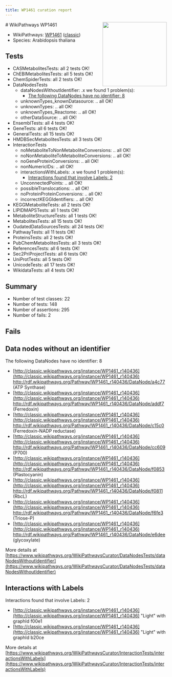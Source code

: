 ```yaml
---
title: WP1461 curation report
---
```


<img style="float: right; width: 200px" src="https://upload.wikimedia.org/wikipedia/commons/thumb/8/83/Wplogo_with_text_500.png/640px-Wplogo_with_text_500.png" />
# WikiPathways WP1461

* WikiPathways: [WP1461](https://wikipathways.org/pathways/WP1461) ([classic](https://classic.wikipathways.org/instance/WP1461))
* Species: Arabidopsis thaliana
## Tests
* CASMetabolitesTests: all 2 tests OK!
* ChEBIMetabolitesTests: all 5 tests OK!
* ChemSpiderTests: all 2 tests OK!
* DataNodesTests
    * dataNodesWithoutIdentifier: .x we found 1 problem(s):
        * [The following DataNodes have no identifier: 8](#d2d32fa7)
    * unknownTypes_knownDatasource: .. all OK!
    * unknownTypes: .. all OK!
    * unknownTypes_Reactome: .. all OK!
    * otherDataSource: .. all OK!
* EnsemblTests: all 4 tests OK!
* GeneTests: all 6 tests OK!
* GeneralTests: all 15 tests OK!
* HMDBSecMetabolitesTests: all 3 tests OK!
* InteractionTests
    * noMetaboliteToNonMetaboliteConversions: .. all OK!
    * noNonMetaboliteToMetaboliteConversions: .. all OK!
    * noGeneProteinConversions: .. all OK!
    * nonNumericIDs: .. all OK!
    * interactionsWithLabels: .x we found 1 problem(s):
        * [Interactions found that involve Labels: 2](#630d2679)
    * UnconnectedPoints: .. all OK!
    * possibleTranslocations: .. all OK!
    * noProteinProteinConversions: .. all OK!
    * incorrectKEGGIdentifiers: .. all OK!
* KEGGMetaboliteTests: all 2 tests OK!
* LIPIDMAPSTests: all 1 tests OK!
* MetaboliteStructureTests: all 1 tests OK!
* MetabolitesTests: all 15 tests OK!
* OudatedDataSourcesTests: all 24 tests OK!
* PathwayTests: all 11 tests OK!
* ProteinsTests: all 2 tests OK!
* PubChemMetabolitesTests: all 3 tests OK!
* ReferencesTests: all 6 tests OK!
* Sec2PriProjectTests: all 6 tests OK!
* UniProtTests: all 5 tests OK!
* UnicodeTests: all 17 tests OK!
* WikidataTests: all 4 tests OK!


## Summary

* Number of test classes: 22
* Number of tests: 148
* Number of assertions: 295
* Number of fails: 2

## Fails

<a name="d2d32fa7" />

## Data nodes without an identifier

The following DataNodes have no identifier: 8

* [http://classic.wikipathways.org/instance/WP1461_r140436](http://classic.wikipathways.org/instance/WP1461_r140436) http://rdf.wikipathways.org/Pathway/WP1461_r140436/DataNode/a4c77 (ATP Synthase)
* [http://classic.wikipathways.org/instance/WP1461_r140436](http://classic.wikipathways.org/instance/WP1461_r140436) http://rdf.wikipathways.org/Pathway/WP1461_r140436/DataNode/addf7 (Ferredoxin)
* [http://classic.wikipathways.org/instance/WP1461_r140436](http://classic.wikipathways.org/instance/WP1461_r140436) http://rdf.wikipathways.org/Pathway/WP1461_r140436/DataNode/c15c0 (Ferredoxin-NADP reductase)
* [http://classic.wikipathways.org/instance/WP1461_r140436](http://classic.wikipathways.org/instance/WP1461_r140436) http://rdf.wikipathways.org/Pathway/WP1461_r140436/DataNode/cc609 (P700)
* [http://classic.wikipathways.org/instance/WP1461_r140436](http://classic.wikipathways.org/instance/WP1461_r140436) http://rdf.wikipathways.org/Pathway/WP1461_r140436/DataNode/f0853 (Plastocyanin)
* [http://classic.wikipathways.org/instance/WP1461_r140436](http://classic.wikipathways.org/instance/WP1461_r140436) http://rdf.wikipathways.org/Pathway/WP1461_r140436/DataNode/f0811 (RbcL)
* [http://classic.wikipathways.org/instance/WP1461_r140436](http://classic.wikipathways.org/instance/WP1461_r140436) http://rdf.wikipathways.org/Pathway/WP1461_r140436/DataNode/f6fe3 (Triose-P)
* [http://classic.wikipathways.org/instance/WP1461_r140436](http://classic.wikipathways.org/instance/WP1461_r140436) http://rdf.wikipathways.org/Pathway/WP1461_r140436/DataNode/e6dee (glycoxylate)


More details at [https://www.wikipathways.org/WikiPathwaysCurator/DataNodesTests/dataNodesWithoutIdentifier](https://www.wikipathways.org/WikiPathwaysCurator/DataNodesTests/dataNodesWithoutIdentifier)

<a name="630d2679" />

## Interactions with Labels

Interactions found that involve Labels: 2

* [http://classic.wikipathways.org/instance/WP1461_r140436](http://classic.wikipathways.org/instance/WP1461_r140436) "Light" with graphId f00e1
* [http://classic.wikipathways.org/instance/WP1461_r140436](http://classic.wikipathways.org/instance/WP1461_r140436) "Light" with graphId b20ce


More details at [https://www.wikipathways.org/WikiPathwaysCurator/InteractionTests/interactionsWithLabels](https://www.wikipathways.org/WikiPathwaysCurator/InteractionTests/interactionsWithLabels)

